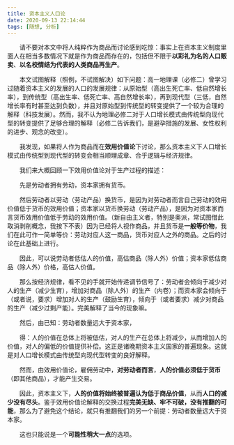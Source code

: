 ```yaml
---
title: 资本主义人口论
date: 2020-09-13 22:14:44
tags: [随想, 分析]
---
```

　　请不要对本文中将人纯粹作为商品而讨论感到吃惊：事实上在资本主义制度里面人在相当多数情况下就是作为商品而存在的，包括但不限于**以彩礼为名的人口贩卖**、**以名校情结为代表的人类商品再生产**。
<!--more-->

　　本文试图解释（照例，不试图解决）如下问题：高一地理课（必修二）曾学习过随着资本主义的发展的人口的发展规律：从原始型（高出生死亡率、低自然增长率），到传统型（高出生率、低死亡率、高自然增长率），再到现代型（三低，自然增长率有时甚至达到负数），并且对原始型到传统型的转变提供了一个较为合理的解释（科技发展）。然而，我不认为地理必修二对于人口增长模式由传统型向现代型的转变提供了足够合理的解释（必修二告诉我们，是避孕措施的发展、女性权利的进步、观念的改变）。

　　我发现，如果将人作为商品而在**效用价值论**下讨论，那么资本主义下人口增长模式由传统型到现代型的转变会相当顺理成章、合乎逻辑与经济规律。

　　我们来大概回顾一下效用价值论对于生产过程的描述：

　　先是劳动者拥有劳动，资本家拥有货币。

　　然后劳动者以劳动（劳动产品）换货币，是因为对劳动者而言自己劳动的效用价值低于货币的效用价值；资本家以货币换劳动（劳动产品），是因为对资本家而言货币效用价值低于劳动的效用价值。（新自由主义者，特别是奥派，常试图借此取消剥削概念，我按下不表）因为已经将人视作商品，并且货币是**一般等价物**，我们在此可作一简单等价：劳动对应人这一商品，货币对应人之外的商品。之后的讨论在此基础上进行。

　　因此，可以说劳动者低估人的价值，高估商品（除人外）价值；资本家低估商品（除人外）价格，高估人价值。

　　那么按经济规律，看不见的手就开始传递调节信号了：劳动者会倾向于减少对人的生产（减少生育），增加对商品（除人外）的生产（内卷）；而资本家会倾向于（或者说，要求）增加对人的生产（鼓励生育），倾向于（或者要求）减少对商品的生产（减少过剩产能）。完美解释了当今的现象嘛。

　　然后，由已知：劳动者数量远大于资本家，

　　得：人的价值在总体上将被低估，对人的生产在总体上将减少，从而增加人的价值，对人的偏低的价值提供补偿。这正是诸晚期资本主义国家的普遍现象。这就是对人口增长模式由传统型向现代型转变的良好解释。

　　然而，由效用价值论，雇佣劳动中，**对劳动者而言**，**人的价值必须低于货币**（即其他商品），才能产生交易。

　　因此，资本主义下，**人的价值将始终被普遍认为低于商品价值**，从而**人口的减少没有尽头**。鉴于效用价值论解释的交换过程**完美无缺、牢不可破，没有推翻的可能**，那么为了避免这个结论，就只有推翻我们的另一个前提：劳动者数量远大于资本家。

　　这也只能说是一个**可能性稍大一点**的选项。
